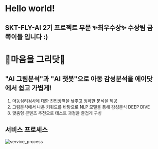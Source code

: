 # Hello world! 
## SKT-FLY-AI 2기 프로젝트 부문 ✨최우수상✨ 수상팀 금쪽이들 입니다 :)


# 🎨마음을 그리닷🎨
## "AI 그림분석"과 "AI 챗봇"으로 아동 감성분석을 에이닷에서 쉽고 가볍게!
1. 아동심리검사에 대한 진입장벽을 낮추고 정확한 분석을 제공
2. 그림분석에서 나온 키워드를 바탕으로 NLP 모델을 통해 감성분석 DEEP DIVE
3. 맞춤형 콘텐츠 추천으로 테스트 과정을 즐겁게 구성

## 서비스 프로세스
![service_process](https://user-images.githubusercontent.com/68270424/229696703-8107e2c3-8608-4a45-8943-f72de572e5c1.png)

